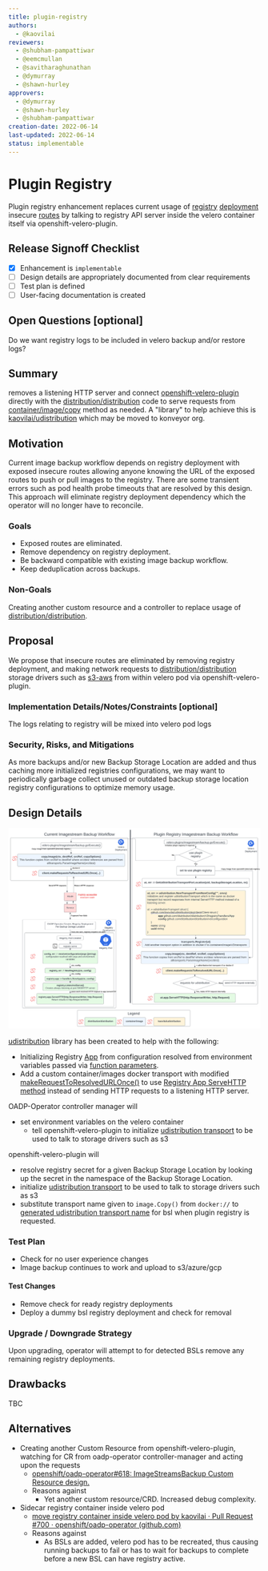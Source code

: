 ```yaml
---
title: plugin-registry
authors:
  - @kaovilai
reviewers:
  - @shubham-pampattiwar
  - @eemcmullan
  - @savitharaghunathan
  - @dymurray
  - @shawn-hurley
approvers:
  - @dymurray
  - @shawn-hurley
  - @shubham-pampattiwar
creation-date: 2022-06-14
last-updated: 2022-06-14
status: implementable
---
```


# Plugin Registry

Plugin registry enhancement replaces current usage of [registry](https://github.com/konveyor/distribution/) [deployment](https://kubernetes.io/docs/concepts/workloads/controllers/deployment/) insecure [routes](https://access.redhat.com/documentation/en-us/openshift_container_platform/4.10/html/networking/configuring-routes) by talking to registry API server inside the velero container itself via openshift-velero-plugin.

## Release Signoff Checklist

- [x] Enhancement is `implementable`
- [ ] Design details are appropriately documented from clear requirements
- [ ] Test plan is defined
- [ ] User-facing documentation is created

## Open Questions [optional]

Do we want registry logs to be included in velero backup and/or restore logs?

## Summary

removes a listening HTTP server and connect [openshift-velero-plugin](https://github.com/openshift/openshift-velero-plugin/) directly with the [distribution/distribution](https://github.com/distribution/distribution) code to serve requests from [container/image/copy](https://github.com/containers/image/tree/main/copy) method as needed. A "library" to help achieve this is [kaovilai/udistribution](https://github.com/kaovilai/udistribution) which may be moved to konveyor org.

## Motivation

Current image backup workflow depends on registry deployment with exposed insecure routes allowing anyone knowing the URL of the exposed routes to push or pull images to the registry.
There are some transient errors such as pod health probe timeouts that are resolved by this design.
This approach will eliminate registry deployment dependency which the operator will no longer have to reconcile.

### Goals

- Exposed routes are eliminated.
- Remove dependency on registry deployment.
- Be backward compatible with existing image backup workflow.
- Keep deduplication across backups.

### Non-Goals

Creating another custom resource and a controller to replace usage of [distribution/distribution](https://github.com/distribution/distribution).

## Proposal

We propose that insecure routes are eliminated by removing registry deployment, and making network requests to [distribution/distribution](https://github.com/distribution/distribution) storage drivers such as [s3-aws](https://github.com/distribution/distribution/blob/main/registry/storage/driver/s3-aws/s3.go) from within velero pod via openshift-velero-plugin.

### Implementation Details/Notes/Constraints [optional]

The logs relating to registry will be mixed into velero pod logs

### Security, Risks, and Mitigations

As more backups and/or new Backup Storage Location are added and thus caching more initialized registries configurations, we may want to periodically garbage collect unused or outdated backup storage location registry configurations to optimize memory usage.

## Design Details

[![plugin-registry](plugin-registry.svg)](https://lucid.app/documents/view/14dd9d7d-38a5-40f7-a378-c89a99a1ace6)

[udistribution](https://github.com/kaovilai/udistribution) library has been created to help with the following:
- Initializing Registry [App](https://github.com/distribution/distribution/blob/b5e2f3f33dbc80d2c40b5d550541467477d5d36e/registry/handlers/app.go#L58) from configuration resolved from environment variables passed via [function parameters](https://github.com/kaovilai/udistribution/blob/d7f491d7c354caa1df6893d20c735b9c08c20108/pkg/client/client.go#L58).
- Add a custom container/images docker transport with modified [makeRequestToResolvedURLOnce()](https://github.com/kaovilai/udistribution/blob/d7f491d7c354caa1df6893d20c735b9c08c20108/pkg/image/udistribution/docker_client.go#L559) to use [Registry App ServeHTTP method](https://github.com/kaovilai/udistribution/blob/d7f491d7c354caa1df6893d20c735b9c08c20108/pkg/image/udistribution/docker_client.go#L613) instead of sending HTTP requests to a listening HTTP server.

OADP-Operator controller manager will
 * set environment variables on the velero container
   * tell openshift-velero-plugin to initialize [udistribution transport](https://github.com/kaovilai/udistribution/blob/main/pkg/image/udistribution/docker_transport.go#L36) to be used to talk to storage drivers such as s3

openshift-velero-plugin will
 * resolve registry secret for a given Backup Storage Location by looking up the secret in the namespace of the Backup Storage Location.
 * initialize [udistribution transport](https://github.com/kaovilai/udistribution/blob/main/pkg/image/udistribution/docker_transport.go#L36) to be used to talk to storage drivers such as s3
 * substitute transport name given to `image.Copy()` from `docker://` to [generated udistribution transport name](https://github.com/openshift/openshift-velero-plugin/blob/1600327cb3f6f9f60ade880aef8fe16d34e6fb04/velero-plugins/imagecopy/imagestream.go#L102) for bsl when plugin registry is requested.

### Test Plan
- Check for no user experience changes
- Image backup continues to work and upload to s3/azure/gcp

#### Test Changes
- Remove check for ready registry deployments
- Deploy a dummy bsl registry deployment and check for removal

### Upgrade / Downgrade Strategy

Upon upgrading, operator will attempt to for detected BSLs remove any remaining registry deployments.

<!--
## Implementation History

Major milestones in the life cycle of a proposal should be tracked in `Implementation
History`.
-->

## Drawbacks

TBC

## Alternatives

 - Creating another Custom Resource from openshift-velero-plugin, watching for CR from oadp-operator controller-manager and acting upon the requests
   - [openshift/oadp-operator#618: ImageStreamsBackup Custom Resource design.](https://github.com/openshift/oadp-operator/pull/618)
   - Reasons against
     - Yet another custom resource/CRD. Increased debug complexity.
 - Sidecar registry container inside velero pod
   - [move registry container inside velero pod by kaovilai · Pull Request #700 · openshift/oadp-operator (github.com)](https://github.com/openshift/oadp-operator/pull/700)
   - Reasons against
     - As BSLs are added, velero pod has to be recreated, thus causing running backups to fail or has to wait for backups to complete before a new BSL can have registry active.
